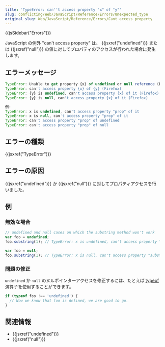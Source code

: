 ```yaml
---
title: 'TypeError: can''t access property "x" of "y"'
slug: conflicting/Web/JavaScript/Reference/Errors/Unexpected_type
original_slug: Web/JavaScript/Reference/Errors/Cant_access_property
---
```


{{jsSidebar("Errors")}}

JavaScript の例外 "can't access property" は、 {{jsxref("undefined")}} または {{jsxref("null")}} の値に対してプロパティのアクセスが行われた場合に発生します。

## エラーメッセージ

```js
TypeError: Unable to get property {x} of undefined or null reference (Edge)
TypeError: can't access property {x} of {y} (Firefox)
TypeError: {y} is undefined, can't access property {x} of it (Firefox)
TypeError: {y} is null, can't access property {x} of it (Firefox)

例:
TypeError: x is undefined, can't access property "prop" of it
TypeError: x is null, can't access property "prop" of it
TypeError: can't access property "prop" of undefined
TypeError: can't access property "prop" of null
```

## エラーの種類

{{jsxref("TypeError")}}

## エラーの原因

{{jsxref("undefined")}} か {{jsxref("null")}} に対してプロパティアクセスを行いました。

## 例

### 無効な場合

```js example-bad
// undefined and null cases on which the substring method won't work
var foo = undefined;
foo.substring(1); // TypeError: x is undefined, can't access property "substring" of it

var foo = null;
foo.substring(1); // TypeError: x is null, can't access property "substring" of it
```

### 問題の修正

`undefined` か `null` のヌルポインターアクセスを修正するには、たとえば [typeof](/ja/docs/Web/JavaScript/Reference/Operators/typeof) 演算子を使用することができます。

```js
if (typeof foo !== 'undefined') {
  // Now we know that foo is defined, we are good to go.
}
```

## 関連情報

- {{jsxref("undefined")}}
- {{jsxref("null")}}
